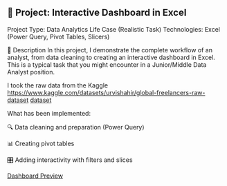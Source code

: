 ## 🧠 Project: Interactive Dashboard in Excel
Project Type: Data Analytics Life Case (Realistic Task)
Technologies: Excel (Power Query, Pivot Tables, Slicers)

📌 Description
In this project, I demonstrate the complete workflow of an analyst, from data cleaning to creating an interactive dashboard in Excel. 
This is a typical task that you might encounter in a Junior/Middle Data Analyst position.

 I took the raw data from the Kaggle https://www.kaggle.com/datasets/urvishahir/global-freelancers-raw-dataset [dataset](https://github.com/VasylBihari/Excel-Training-and-Learning/blob/main/Global-Freeelancers-Project/global_freelancers_raw.csv)

 What has been implemented:

🔍 Data cleaning and preparation (Power Query)

📊 Creating pivot tables

🎛️ Adding interactivity with filters and slices

[Dashboard Preview](https://github.com/VasylBihari/Excel-Training-and-Learning/blob/main/Global-Freeelancers-Project/Global_Freelancers_Dashboard.jpg)
